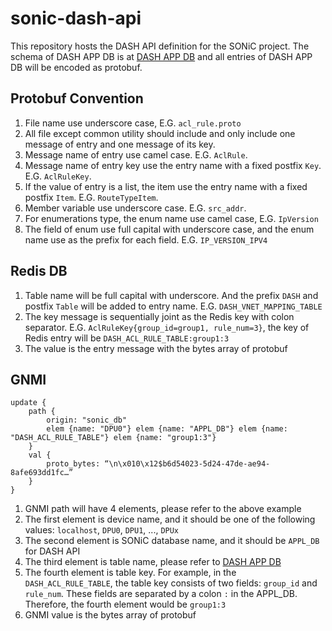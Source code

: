 # sonic-dash-api

This repository hosts the DASH API definition for the SONiC project. The schema of DASH APP DB is at [DASH APP DB](https://github.com/sonic-net/DASH/blob/main/documentation/general/dash-sonic-hld.md#32-dash-app-db) and all entries of DASH APP DB will be encoded as protobuf.

## Protobuf Convention

1. File name use underscore case, E.G. `acl_rule.proto`
2. All file except common utility should include and only include one message of entry and one message of its key.
3. Message name of entry use camel case. E.G. `AclRule`.
4. Message name of entry key use the entry name with a fixed postfix `Key`. E.G. `AclRuleKey`.
5. If the value of entry is a list, the item use the entry name with a fixed postfix `Item`. E.G. `RouteTypeItem`.
6. Member variable use underscore case. E.G. `src_addr`.
7. For enumerations type, the enum name use camel case, E.G. `IpVersion`
8. The field of enum use full capital with underscore case, and the enum name use as the prefix for each field. E.G. 
`IP_VERSION_IPV4`

## Redis DB

1. Table name will be full capital with underscore. And the prefix `DASH` and postfix `Table` will be added to entry name. E.G. `DASH_VNET_MAPPING_TABLE`
2. The key message is sequentially joint as the Redis key with colon separator. E.G. `AclRuleKey{group_id=group1, rule_num=3}`, the key of Redis entry will be `DASH_ACL_RULE_TABLE:group1:3`
3. The value is the entry message with the bytes array of protobuf

## GNMI

```
update { 
    path { 
        origin: "sonic_db" 
        elem {name: "DPU0"} elem {name: "APPL_DB"} elem {name: "DASH_ACL_RULE_TABLE"} elem {name: "group1:3"} 
    } 
    val { 
        proto_bytes: “\n\x010\x12$b6d54023-5d24-47de-ae94-8afe693dd1fc…” 
    } 
} 
```
1. GNMI path will have 4 elements, please refer to the above example
2. The first element is device name, and it should be one of the following values: `localhost`, `DPU0`, `DPU1`, ..., `DPUx`
3. The second element is SONiC database name, and it should be `APPL_DB` for DASH API
4. The third element is table name, please refer to [DASH APP DB](https://github.com/sonic-net/DASH/blob/main/documentation/general/dash-sonic-hld.md#32-dash-app-db)
5. The fourth element is table key. For example, in the `DASH_ACL_RULE_TABLE`, the table key consists of two fields: `group_id` and `rule_num`. These fields are separated by a colon `:` in the APPL_DB. Therefore, the fourth element would be `group1:3`
6. GNMI value is the bytes array of protobuf
